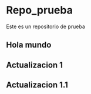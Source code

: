 # Repo_prueba
Este es un repositorio de prueba
## Hola  mundo
## Actualizacion 1
## Actualizacion 1.1
